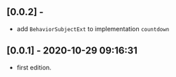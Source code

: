 ## [0.0.2] -

* add `BehaviorSubjectExt` to implementation `countdown`

## [0.0.1] - 2020-10-29 09:16:31

* first edition.

